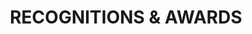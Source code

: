 ---
type: page
layout: recognitions-and-awards
title: 'RECOGNITIONS & AWARDS'
params:
page-status: 'recognitions-and-awards'
pageImage: 'https://res.cloudinary.com/animated-eagle/image/upload/v1552866895/OnPoint%20Custom%20Homes/120-1400x788.jpg'
pageTitle: 'RECOGNITIONS & AWARDS'
---